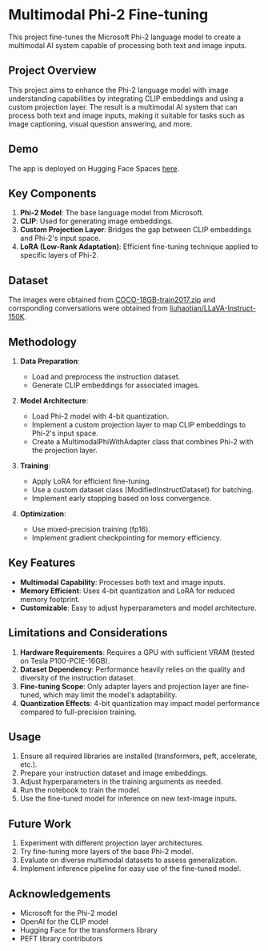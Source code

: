 # Multimodal Phi-2 Fine-tuning

This project fine-tunes the Microsoft Phi-2 language model to create a multimodal AI system capable of processing both text and image inputs.

## Project Overview

This project aims to enhance the Phi-2 language model with image understanding capabilities by integrating CLIP embeddings and using a custom projection layer. The result is a multimodal AI system that can process both text and image inputs, making it suitable for tasks such as image captioning, visual question answering, and more.

## Demo
The app is deployed on Hugging Face Spaces [here](https://huggingface.co/spaces/dhairyashil/multimodal_phi2).

## Key Components

1. **Phi-2 Model**: The base language model from Microsoft.
2. **CLIP**: Used for generating image embeddings.
3. **Custom Projection Layer**: Bridges the gap between CLIP embeddings and Phi-2's input space.
4. **LoRA (Low-Rank Adaptation)**: Efficient fine-tuning technique applied to specific layers of Phi-2.

## Dataset
The images were obtained from [COCO-18GB-train2017.zip](http://images.cocodataset.org/zips/train2017.zip) and corrsponding conversations were obtained from [liuhaotian/LLaVA-Instruct-150K](https://huggingface.co/datasets/liuhaotian/LLaVA-Instruct-150K).


## Methodology

1. **Data Preparation**: 
   - Load and preprocess the instruction dataset.
   - Generate CLIP embeddings for associated images.

2. **Model Architecture**:
   - Load Phi-2 model with 4-bit quantization.
   - Implement a custom projection layer to map CLIP embeddings to Phi-2's input space.
   - Create a MultimodalPhiWithAdapter class that combines Phi-2 with the projection layer.

3. **Training**:
   - Apply LoRA for efficient fine-tuning.
   - Use a custom dataset class (ModifiedInstructDataset) for batching.
   - Implement early stopping based on loss convergence.

4. **Optimization**:
   - Use mixed-precision training (fp16).
   - Implement gradient checkpointing for memory efficiency.

## Key Features

- **Multimodal Capability**: Processes both text and image inputs.
- **Memory Efficient**: Uses 4-bit quantization and LoRA for reduced memory footprint.
- **Customizable**: Easy to adjust hyperparameters and model architecture.

## Limitations and Considerations

1. **Hardware Requirements**: Requires a GPU with sufficient VRAM (tested on Tesla P100-PCIE-16GB).
2. **Dataset Dependency**: Performance heavily relies on the quality and diversity of the instruction dataset.
3. **Fine-tuning Scope**: Only adapter layers and projection layer are fine-tuned, which may limit the model's adaptability.
4. **Quantization Effects**: 4-bit quantization may impact model performance compared to full-precision training.

## Usage

1. Ensure all required libraries are installed (transformers, peft, accelerate, etc.).
2. Prepare your instruction dataset and image embeddings.
3. Adjust hyperparameters in the training arguments as needed.
4. Run the notebook to train the model.
5. Use the fine-tuned model for inference on new text-image inputs.

## Future Work

1. Experiment with different projection layer architectures.
2. Try fine-tuning more layers of the base Phi-2 model.
3. Evaluate on diverse multimodal datasets to assess generalization.
4. Implement inference pipeline for easy use of the fine-tuned model.

## Acknowledgements

- Microsoft for the Phi-2 model
- OpenAI for the CLIP model
- Hugging Face for the transformers library
- PEFT library contributors


